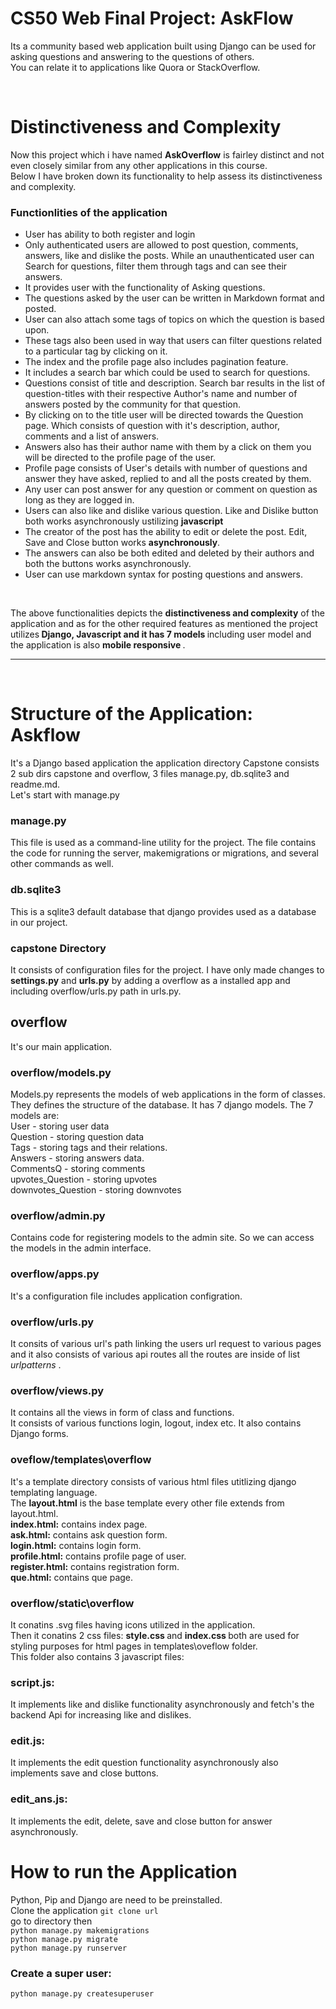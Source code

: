 # CS50 Web Final Project: AskFlow
 Its a community based web application built using Django can be used for asking questions and answering to the questions of others.
<br /> You can relate it to applications like Quora or StackOverflow.

<br />

# Distinctiveness and Complexity
 Now this project which i have named <b>AskOverflow</b> is fairley distinct and not even closely similar from any other applications in this course. <br />Below I have broken down its functionality to help assess its distinctiveness and complexity.

### Functionlities of the application
<ul>  
<li> User has ability to both register and login </li>

<li> Only authenticated users are allowed to post question, comments, answers, like and dislike the posts. While an unauthenticated user can Search for questions, filter them through tags and can see their answers.</li>

<li>It provides user with the functionality of Asking questions.
</li>
<li>
The questions asked by the user can be written in Markdown format and posted.
</li>
<li>User can also attach some tags of topics on which the question is based upon.
</li>
<li>
These tags also been used in way that users can filter questions related to a particular tag by clicking on it.
</li>

<li>
The index and the profile page also includes pagination feature.
</li>

<li>
It includes a search bar which could be used to search for questions.
</li>

<li>
Questions consist of title and description. Search bar results in the list of question-titles with their respective Author's name and number of answers posted by the community for that question.   
</li>

<li>
    By clicking on to the title user will be directed towards the Question page. Which consists of question with it's description, author, comments and a list of answers.
</li>

<li>
     Answers also has their author name with them by a click on them you will be directed to the profile page of the user.
</li>

<li>
    Profile page consists of User's details with number of questions and answer they have asked, replied to and all the posts created by them.
</li>

<li>
    Any user can post answer for any question or comment on question as long as they are logged in.
</li>

<li>
    Users can also like and dislike various question. Like and Dislike button both works asynchronously ustilizing <b>javascript</b>
</li>

<li>
    The creator of the post has the ability to edit or delete the post. Edit, Save and Close  button works <b>asynchronously</b>.
</li>

<li>
    The answers can also be both edited and deleted by their authors and both the buttons works asynchronously.
</li>

<li>User can use markdown syntax for posting questions and answers.
</li>

</ul>

<br />

The above functionalities  depicts the <b>distinctiveness and complexity</b> of the application and as for the other required features as mentioned  the  project utilizes<b> Django, Javascript and it has  7 models </b> including user model and the application is also <b> mobile responsive </b>.

<hr />
<br />

 # Structure of the Application: Askflow
It's a Django based application the application directory Capstone consists 2 sub dirs capstone and overflow, 3 files manage.py, db.sqlite3 and readme.md. <br />
Let's start with manage.py

### manage.py <br /> 
This file is used as a command-line utility for the project. 
The file contains the code for running the server, makemigrations or migrations, and several other commands as well.

### db.sqlite3 <br />
This is a sqlite3 default database that django provides used as a database in our project.


### capstone Directory
 It consists of configuration files for the project. I have only made changes to <b>settings.py</b> and <b>urls.py</b> by adding a overflow as a installed app and including overflow/urls.py path in urls.py.

 ## overflow
 It's our main application.
 ### overflow/models.py
 Models.py represents the models of web applications in the form of classes. They defines the structure of the database. It has 7 django models. The 7 models are:
<br /> User - storing user data <br />
Question - storing question data <br />
Tags - storing tags and their relations. <br />
Answers - storing answers data. <br />
CommentsQ - storing comments <br />
upvotes_Question - storing upvotes <br />
downvotes_Question - storing downvotes <br />

 ### overflow/admin.py
 Contains code for registering models to the admin site. So we can access the models in the admin interface.

 ### overflow/apps.py
 It's a configuration file includes application configration.

 ### overflow/urls.py
 It consits of various url's path linking the users url request to various pages and it also consists of various api routes all the routes are inside of list <i> urlpatterns </i>.

 ### overflow/views.py
 It contains all the views in form of class and functions. <br /> It consists of various functions login, logout, index etc.
It also contains Django forms.

 ### oveflow/templates\overflow
 It's a template directory consists of various html files utitlizing django templating language. <br />
The <b>layout.html</b> is the base template every other file extends from layout.html. <br />
<b>index.html:</b> contains index page. <br /> <b>ask.html:</b> contains ask question form. <br />
<b>login.html:</b> contains login form. <br />
<b>profile.html:</b> contains profile page of user. <br />
<b>register.html:</b> contains registration form. <br />
<b>que.html:</b>  contains que page. <br />

 ### overflow/static\overflow
 It conatins .svg files having icons utilized in the application. <br />
Then it conatins 2 css files: 
<b> style.css </b> and <b> index.css </b> both are used for styling purposes for html pages in templates\oveflow folder.
<br /> This folder also contains 3 javascript files: <br />
 ### script.js:
 It implements like and dislike functionality asynchronously  and fetch's the backend Api for increasing like and dislikes.<br />
 ### edit.js:
It implements the edit question functionality asynchronously also implements save and close buttons.
 ### edit_ans.js:
It implements the edit, delete, save and close button for answer asynchronously.
<br />
 # How to run the Application
 Python, Pip and Django are need to be preinstalled. <br />
 Clone the application `git clone url`  <br />go to directory then<br /> `python manage.py makemigrations`
<br /> `python manage.py migrate`
<br /> `python manage.py runserver` <br />
 ### Create a super user: 
 `python manage.py createsuperuser`

